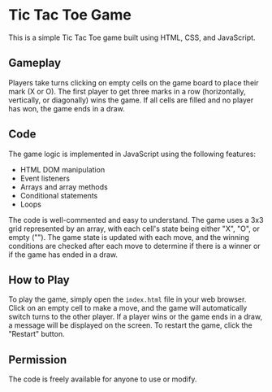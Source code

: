 # Tic Tac Toe Game

This is a simple Tic Tac Toe game built using HTML, CSS, and JavaScript.

## Gameplay

Players take turns clicking on empty cells on the game board to place their mark (X or O). The first player to get three marks in a row (horizontally, vertically, or diagonally) wins the game. If all cells are filled and no player has won, the game ends in a draw.

## Code

The game logic is implemented in JavaScript using the following features:
- HTML DOM manipulation
- Event listeners
- Arrays and array methods
- Conditional statements
- Loops

The code is well-commented and easy to understand. The game uses a 3x3 grid represented by an array, with each cell's state being either "X", "O", or empty (""). The game state is updated with each move, and the winning conditions are checked after each move to determine if there is a winner or if the game has ended in a draw.

## How to Play

To play the game, simply open the `index.html` file in your web browser. Click on an empty cell to make a move, and the game will automatically switch turns to the other player. If a player wins or the game ends in a draw, a message will be displayed on the screen. To restart the game, click the "Restart" button.

## Permission 
 The code is freely available for anyone to use or modify.